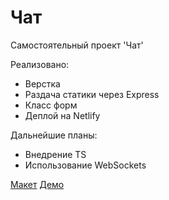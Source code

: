 # Чат
Самостоятельный проект 'Чат'

Реализовано:
<ul>
<li>Верстка</li>
<li>Раздача статики через Express</li>
<li>Класс форм</li>
<li>Деплой на Netlify</li>
</ul>

Дальнейшие планы:
<ul>
<li>Внедрение TS</li>
<li>Использование WebSockets</li>
</ul>

<a href='https://www.figma.com/file/U8M2LvJgNgq3Ubiqwd1Xyt/Chat-(Copy)'>Макет</a>
<a href='https://vigilant-mcnulty-32e3d0.netlify.app/'>Демо</a>
